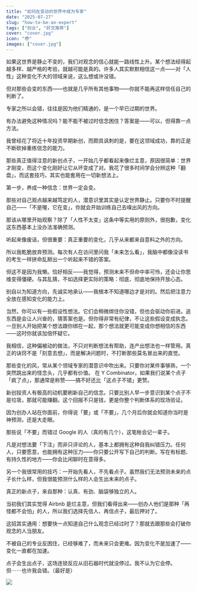 ```yaml
---
title: "如何在变动的世界中成为专家"
date: "2025-07-27"
slug: "how-to-be-an-expert"
tags: ["创业", "好文推荐"]
cover: "cover.jpg"
icon: "😎"
images: ["cover.jpg"]
---
```

如果这世界是静止不变的，我们对观念的信心就能一路线性上升。某个想法经得起越多样、越严格的考验，就越可能是真的。许多人其实默默相信这一点——对「人性」这种变化不大的领域来说，这么想或许没错。



但对那些会变的东西——也就是几乎所有其他事物——你就不能再这样信任自己的判断了。



专家之所以会错，往往是因为他们精通的，是一个早已过期的世界。



有办法避免这种情况吗？能不能不被过时信念困住？答案是——可以，但得靠一点方法。



我曾经花了将近十年投资早期新创，而颇具讽刺的是，要在这领域成功，靠的正是不断砍掉重练信念的能力。



那些真正值得注意的新创点子，一开始几乎都看起来像烂主意，原因很简单：世界才刚变，而这个变化刚好让它从坏变成了对。我花了很多时间学会分辨这种「翻盘」，而这套技巧，其实也能套用在一切新想法上。



第一步，养成一种信念：世界一定会变。



那些对自己观点越来越笃定的人，潜意识里其实是认定世界静止。只要你不时提醒自己——「不是喔，它在变」，你就会开始训练自己去嗅出风的方向。



那该从哪里开始观察？除了「人性不太变」这条中等实用的原则外，很抱歉，变化这东西基本上没办法准确预测。



听起来像废话，但很重要：真正重要的变化，几乎从来都来自意料之外的方向。



所以我乾脆放弃预测。每次有人在访问里问我「未来怎么看」，我脑中都像没读书的考生一样拼命乱掰出一个听起来不错的答案。



但这不是因为我懒。恰好相反——我觉得，预测未来不但命中率可怜，还会让你思维变得僵硬。与其乱猜，不如选择更实际的策略：彻底、彻底地保持开放心态。



别自以为知道方向，先诚实地承认——我根本不知道哪边才是对的。然后把注意力全放在感知变化的能力上。



当然，你可以有一些假设性想法。它们会稍微绑住你没错，但也会驱动你前进。追东西是会让人兴奋的，猜答案也是。但你得非常有纪律，不让这些假设变成执念。
一旦别人开始把某个想法跟你绑在一起，那个想法就更可能变成你想相信的东西——这时你就该加倍怀疑它。



我相信，这种偏被动的做法，不只对判断想法有帮助，连产出想法也一样管用。真正的诀窍不是「刻意去想」，而是解决问题时，不打断那些莫名冒出来的直觉。



那些变化的风，常从某个领域专家的潜意识中吹出来。只要你对某件事够熟，一个突然跳出来的怪念头，几乎都有价值。
在 Y Combinator，如果我们说某个点子「疯了点」，那通常是称赞——搞不好还比「这点子不错」更赞。



新创投资人有极高的动机要刷新自己的信念。只要比别人早一步意识到某个点子不是垃圾，那就可能赚翻。这个回报不只是钱，更是你整个判断体系的现场验证。



因为创办人站在你面前，你得说「要」或「不要」，几个月后你就会知道你当时是神预测，还是大走眼。



那些说「不要」而错过 Google 的人（真的有几个），这笔帐会记一辈子。



凡是对想法要「下注」而非只评论的人，基本上都拥有这种自我纠错压力。任何人，只要愿意，也能拥有这种压力——你只要公开写下自己的判断。写在有标题、有持久性的地方——你会比闲聊时在意得多。



另一个我很常用的技巧：一开始先看人，不先看点子。虽然我们无法预测未来的点子长什么样，但我很能预测什么样的人会生出未来的点子。



真正的新点子，来自那种：认真、有劲、脑袋够独立的人。



当初我们其实觉得 Airbnb 是烂主意，但我们看得出来——创办人他们是那种「再怪都不会怕」的人，所以我们选择先信人、再信点子，最后押对了。



这招其实通用：想要快一点知道自己什么观念已经过时了？那就去跟那些会打破你观念的人当朋友。



不被自己的专业反困住，已经够难了，而未来只会更难。因为变化不是加速了——变化一直都在加速。



点子会生出点子，这场连锁反应从旧石器时代就没停过。我不认为它会停。
但⋯⋯也许我会错。（最好是）




![](https://prod-files-secure.s3.us-west-2.amazonaws.com/112d0858-5090-4d34-a606-b75eb8d65fd2/46476355-9cf3-4e99-9b7a-3531bc426380/1000202064.png?X-Amz-Algorithm=AWS4-HMAC-SHA256&X-Amz-Content-Sha256=UNSIGNED-PAYLOAD&X-Amz-Credential=ASIAZI2LB466TS333ZQE%2F20250813%2Fus-west-2%2Fs3%2Faws4_request&X-Amz-Date=20250813T045431Z&X-Amz-Expires=3600&X-Amz-Security-Token=IQoJb3JpZ2luX2VjENz%2F%2F%2F%2F%2F%2F%2F%2F%2F%2FwEaCXVzLXdlc3QtMiJIMEYCIQCsFxGZdZConnUlJ3qA6ksmed9I88YCV4wOXDPqfuSYbQIhANH%2BzkXYqPOBSKh5bCiG8DZrdlYqRQviRbdw5yjjkhvxKv8DCCUQABoMNjM3NDIzMTgzODA1IgyTWjfuzCsK3c0nCE0q3AO%2BmMvL5CoCsjf0CAoVIH9sXU9NNpryP08IryZm3vOCV%2BOpSNfNQbaYHC2McXmIOfFqU7tfXsyMhPIlZfFoMtBZwcPdLFRezNvDhbCoLlFOMxXmO8X%2B%2FGRLnT0axXvWEyJirL3DIUY3rU0OP1%2Fp3PkgwJlKfGA3TQmzSIEv31q23Xyq4ThcGpz%2Bm0qwxbyfzVy7JUoVoISrOfMTKKyOlrg3FjWLPYcE1PGfuOZB4jGLK6wphuZ%2BGiCgtMzaMgrkGvnkoXXqbBBbGGOqoU7OrFVwAqqmLa2Wc1JXHG6YiybDwXGwGDtsEC7WzURiAgi6Ipif9NBn1NO2kFv9wZ8gG6xIGpJqgYiidzqP6w%2FW614cN4FnzOFo97mtcjqCJFZze4UHm074pRz4z7H62FzyW37Ld2%2BlnZ%2BERBwAbmIhnfTBjMEqCha6cMcoVH7EIQZ7j2UsXEgZWpvJzCYsRgtGeewjXI5QQlUsvVFBsIDQAg5pbK6j2rGHEfkeaukDHYsAXxSolUm729jA%2Fr6TpczcFdMTIQB6xanu81tfDRIRp1CXXPOBrAgF%2BjKNUAPuizzupiKnpWZHHOkWkHPd1WiHlZQenyixdp3Ce%2F3%2B%2FR6jvjojqzFZqUR8P3NUkAfKFjCpkfDEBjqkAZIeQzg1tvbdzLSS8H1IN56K%2B%2BAGIoN%2FcKm6CvqjW7UZFTca1koFfLfinWXbXeQdE%2FIDICDdHIor9EMqaGSR9o8EFmi%2B%2F4qmd0nu7oPbitU4fgG0rtSv0nmp%2Ba81lgt2sjH4TDg6ejXG%2F9upzsJB%2Fgpo5P0yyGdnhKswl6vYRhgR%2BtTsJ4y59uUCcXco9W1Lb4fa8JF0B8FuwjQpxHTOATXNy%2BGu&X-Amz-Signature=fe3c704b031d2ab08fbda5c94295ab4de84e9d4ca1af06f65bbd1a5a1a020c48&X-Amz-SignedHeaders=host&x-amz-checksum-mode=ENABLED&x-id=GetObject)

